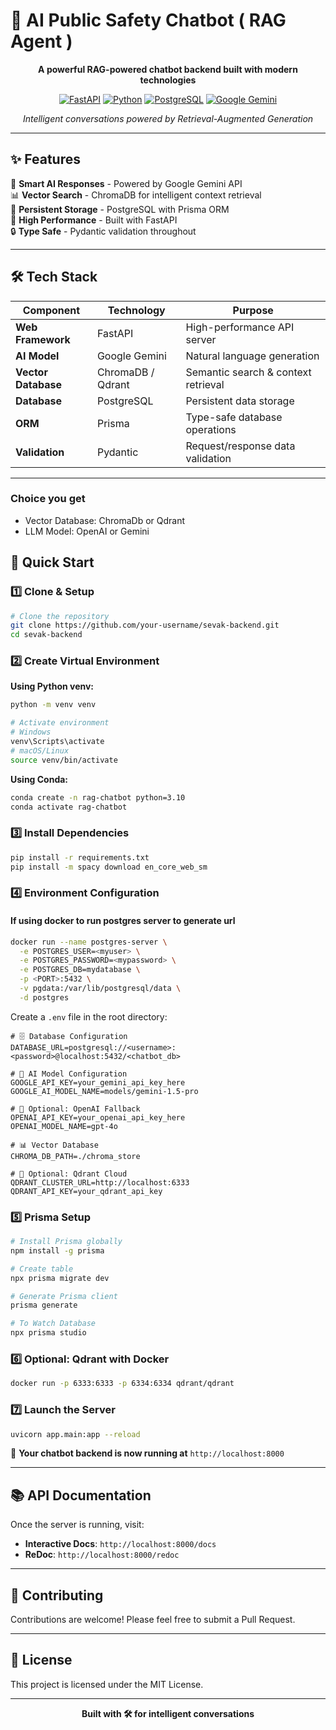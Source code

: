 # 🤖 AI Public Safety Chatbot ( RAG Agent )

<div align="center">

**A powerful RAG-powered chatbot backend built with modern technologies**

[![FastAPI](https://img.shields.io/badge/FastAPI-005571?style=for-the-badge&logo=fastapi)](https://fastapi.tiangolo.com/)
[![Python](https://img.shields.io/badge/python-3670A0?style=for-the-badge&logo=python&logoColor=ffdd54)](https://python.org/)
[![PostgreSQL](https://img.shields.io/badge/postgresql-%23316192.svg?style=for-the-badge&logo=postgresql&logoColor=white)](https://postgresql.org/)
[![Google Gemini](https://img.shields.io/badge/Google%20Gemini-8E75B2?style=for-the-badge&logo=google&logoColor=white)](https://ai.google.dev/)

*Intelligent conversations powered by Retrieval-Augmented Generation*

</div>

---

## ✨ Features

🧠 **Smart AI Responses** - Powered by Google Gemini API  
📊 **Vector Search** - ChromaDB for intelligent context retrieval  
💾 **Persistent Storage** - PostgreSQL with Prisma ORM  
🚀 **High Performance** - Built with FastAPI  
🔒 **Type Safe** - Pydantic validation throughout  

---

## 🛠️ Tech Stack

| Component          | Technology      | Purpose                                 |
|-------------------|------------------|-----------------------------------------|
| **Web Framework** | FastAPI          | High-performance API server             |
| **AI Model**       | Google Gemini    | Natural language generation             |
| **Vector Database**| ChromaDB / Qdrant| Semantic search & context retrieval     |
| **Database**       | PostgreSQL       | Persistent data storage                 |
| **ORM**            | Prisma           | Type-safe database operations           |
| **Validation**     | Pydantic         | Request/response data validation        |


---
### Choice you get
- Vector Database: ChromaDb or Qdrant
- LLM Model: OpenAI or Gemini
## 🚀 Quick Start

### 1️⃣ Clone & Setup

```bash
# Clone the repository
git clone https://github.com/your-username/sevak-backend.git
cd sevak-backend
```

### 2️⃣ Create Virtual Environment

**Using Python venv:**
```bash
python -m venv venv

# Activate environment
# Windows
venv\Scripts\activate
# macOS/Linux
source venv/bin/activate
```

**Using Conda:**
```bash
conda create -n rag-chatbot python=3.10
conda activate rag-chatbot
```

### 3️⃣ Install Dependencies

```bash
pip install -r requirements.txt
pip install -m spacy download en_core_web_sm
```

### 4️⃣ Environment Configuration

#### If using docker to run postgres server to generate url
```bash
docker run --name postgres-server \
  -e POSTGRES_USER=<myuser> \
  -e POSTGRES_PASSWORD=<mypassword> \
  -e POSTGRES_DB=mydatabase \
  -p <PORT>:5432 \
  -v pgdata:/var/lib/postgresql/data \
  -d postgres

```

Create a `.env` file in the root directory:

```env
# 🗄️ Database Configuration
DATABASE_URL=postgresql://<username>:<password>@localhost:5432/<chatbot_db>

# 🤖 AI Model Configuration
GOOGLE_API_KEY=your_gemini_api_key_here
GOOGLE_AI_MODEL_NAME=models/gemini-1.5-pro

# 🔧 Optional: OpenAI Fallback
OPENAI_API_KEY=your_openai_api_key_here
OPENAI_MODEL_NAME=gpt-4o

# 📊 Vector Database
CHROMA_DB_PATH=./chroma_store

# 🐳 Optional: Qdrant Cloud
QDRANT_CLUSTER_URL=http://localhost:6333
QDRANT_API_KEY=your_qdrant_api_key
```

### 5️⃣ Prisma Setup

```bash
# Install Prisma globally
npm install -g prisma

# Create table
npx prisma migrate dev

# Generate Prisma client
prisma generate

# To Watch Database
npx prisma studio
```

### 6️⃣ Optional: Qdrant with Docker

```bash
docker run -p 6333:6333 -p 6334:6334 qdrant/qdrant
```

### 7️⃣ Launch the Server

```bash
uvicorn app.main:app --reload
```

🎉 **Your chatbot backend is now running at** `http://localhost:8000`

---

## 📚 API Documentation

Once the server is running, visit:
- **Interactive Docs**: `http://localhost:8000/docs`
- **ReDoc**: `http://localhost:8000/redoc`

---


## 🤝 Contributing

Contributions are welcome! Please feel free to submit a Pull Request.

---

## 📄 License

This project is licensed under the MIT License.

---

<div align="center">

**Built with 🛠️ for intelligent conversations**

</div>